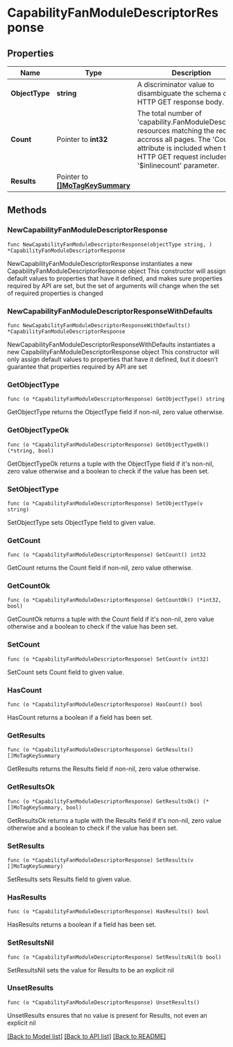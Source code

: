 # CapabilityFanModuleDescriptorResponse

## Properties

Name | Type | Description | Notes
------------ | ------------- | ------------- | -------------
**ObjectType** | **string** | A discriminator value to disambiguate the schema of a HTTP GET response body. | 
**Count** | Pointer to **int32** | The total number of &#39;capability.FanModuleDescriptor&#39; resources matching the request, accross all pages. The &#39;Count&#39; attribute is included when the HTTP GET request includes the &#39;$inlinecount&#39; parameter. | [optional] 
**Results** | Pointer to [**[]MoTagKeySummary**](mo.TagKeySummary.md) |  | [optional] 

## Methods

### NewCapabilityFanModuleDescriptorResponse

`func NewCapabilityFanModuleDescriptorResponse(objectType string, ) *CapabilityFanModuleDescriptorResponse`

NewCapabilityFanModuleDescriptorResponse instantiates a new CapabilityFanModuleDescriptorResponse object
This constructor will assign default values to properties that have it defined,
and makes sure properties required by API are set, but the set of arguments
will change when the set of required properties is changed

### NewCapabilityFanModuleDescriptorResponseWithDefaults

`func NewCapabilityFanModuleDescriptorResponseWithDefaults() *CapabilityFanModuleDescriptorResponse`

NewCapabilityFanModuleDescriptorResponseWithDefaults instantiates a new CapabilityFanModuleDescriptorResponse object
This constructor will only assign default values to properties that have it defined,
but it doesn't guarantee that properties required by API are set

### GetObjectType

`func (o *CapabilityFanModuleDescriptorResponse) GetObjectType() string`

GetObjectType returns the ObjectType field if non-nil, zero value otherwise.

### GetObjectTypeOk

`func (o *CapabilityFanModuleDescriptorResponse) GetObjectTypeOk() (*string, bool)`

GetObjectTypeOk returns a tuple with the ObjectType field if it's non-nil, zero value otherwise
and a boolean to check if the value has been set.

### SetObjectType

`func (o *CapabilityFanModuleDescriptorResponse) SetObjectType(v string)`

SetObjectType sets ObjectType field to given value.


### GetCount

`func (o *CapabilityFanModuleDescriptorResponse) GetCount() int32`

GetCount returns the Count field if non-nil, zero value otherwise.

### GetCountOk

`func (o *CapabilityFanModuleDescriptorResponse) GetCountOk() (*int32, bool)`

GetCountOk returns a tuple with the Count field if it's non-nil, zero value otherwise
and a boolean to check if the value has been set.

### SetCount

`func (o *CapabilityFanModuleDescriptorResponse) SetCount(v int32)`

SetCount sets Count field to given value.

### HasCount

`func (o *CapabilityFanModuleDescriptorResponse) HasCount() bool`

HasCount returns a boolean if a field has been set.

### GetResults

`func (o *CapabilityFanModuleDescriptorResponse) GetResults() []MoTagKeySummary`

GetResults returns the Results field if non-nil, zero value otherwise.

### GetResultsOk

`func (o *CapabilityFanModuleDescriptorResponse) GetResultsOk() (*[]MoTagKeySummary, bool)`

GetResultsOk returns a tuple with the Results field if it's non-nil, zero value otherwise
and a boolean to check if the value has been set.

### SetResults

`func (o *CapabilityFanModuleDescriptorResponse) SetResults(v []MoTagKeySummary)`

SetResults sets Results field to given value.

### HasResults

`func (o *CapabilityFanModuleDescriptorResponse) HasResults() bool`

HasResults returns a boolean if a field has been set.

### SetResultsNil

`func (o *CapabilityFanModuleDescriptorResponse) SetResultsNil(b bool)`

 SetResultsNil sets the value for Results to be an explicit nil

### UnsetResults
`func (o *CapabilityFanModuleDescriptorResponse) UnsetResults()`

UnsetResults ensures that no value is present for Results, not even an explicit nil

[[Back to Model list]](../README.md#documentation-for-models) [[Back to API list]](../README.md#documentation-for-api-endpoints) [[Back to README]](../README.md)


